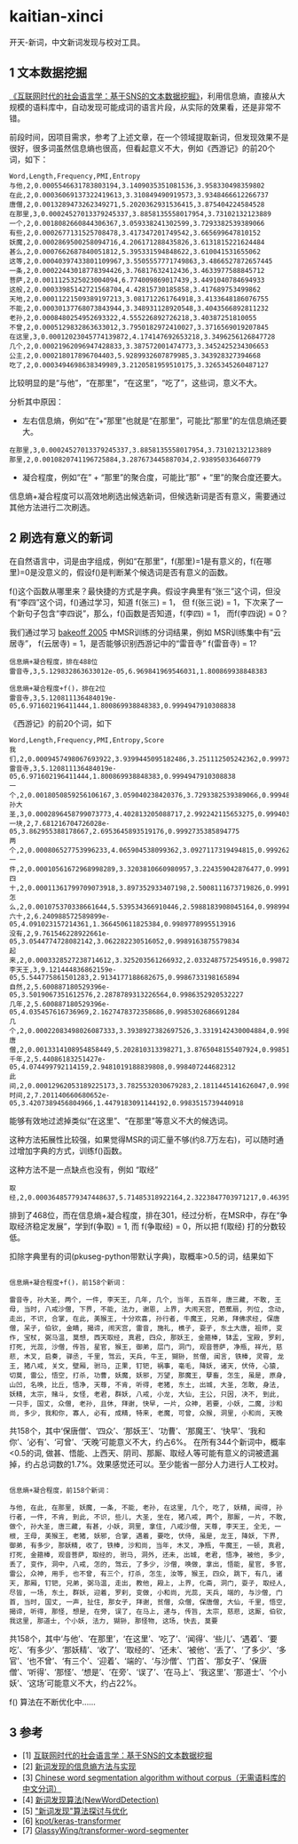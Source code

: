 # kaitian-xinci
开天-新词，中文新词发现与校对工具。

## 1 文本数据挖掘
[《互联网时代的社会语言学：基于SNS的文本数据挖掘》](http://www.matrix67.com/blog/archives/5044)，利用信息熵，直接从大规模的语料库中，自动发现可能成词的语言片段，从实际的效果看，还是非常不错。

前段时间，因项目需求，参考了上述文章，在一个领域提取新词，但发现效果不是很好，很多词虽然信息熵也很高，但看起意义不大，例如《西游记》的前20个词，如下：

```
Word,Length,Frequency,PMI,Entropy
与他,2,0.0005546631783803194,3.1409035351081536,3.958330498359802
在此,2,0.00036069137322419613,3.310849490919573,3.9348466612266737
唐僧,2,0.0013289473262349271,5.2020362931536415,3.875404224584528
在那里,3,0.00024527013379245337,3.8858135558017954,3.73102132123889
一个,2,0.0018082660844306367,3.059338241302599,3.7293382539389066
有些,2,0.0002677131525708478,3.417347201749542,3.665699647810152
妖魔,2,0.0002869500258094716,4.206171288435826,3.6131815221624484
甚么,2,0.0007662687840051812,5.395331594848622,3.610041531655062
这等,2,0.00040397433801109967,3.5505557771749863,3.4866527872657445
一条,2,0.00022443018778394426,3.76817632412436,3.4633977588845712
菩萨,2,0.0011125325023004094,6.774009869017439,3.4491040784694933
这般,2,0.00033985142721568704,4.42815730185858,3.417689753499862
天地,2,0.00011221509389197213,3.081712261764918,3.4133648186076755
不能,2,0.00030137768073843944,3.348931128920548,3.4043566892811232
老孙,2,0.0008480254952693322,4.555226892726218,3.40387251810055
不曾,2,0.0005129832863633012,3.7950182972410027,3.3716569019207845
在这里,3,0.00012023045774139872,4.174147692653218,3.3496256126847728
几个,2,0.00021962096947428833,3.387572001474773,3.3452425234306653
公主,2,0.000218017896704403,5.9289932607879985,3.343928327394668
吃了,2,0.0003494698638349989,3.2120581959510175,3.3265345260487127
```

比较明显的是“与他”，“在那里”，“在这里”，“吃了”，这些词，意义不大。

分析其中原因：
- 左右信息熵，例如“在”+“那里”也就是“在那里”，可能比“那里”的左信息熵还要大。

```
在那里,3,0.00024527013379245337,3.8858135558017954,3.73102132123889
那里,2,0.0010820741196725884,3.287673445887034,2.938950336460779
```

- 凝合程度，例如“在” + “那里”的聚合度，可能比“那” + “里”的聚合度还要大。

信息熵+凝合程度可以高效地刷选出候选新词，但候选新词是否有意义，需要通过其他方法进行二次刷选。

## 2 刷选有意义的新词
在自然语言中，词是由字组成，例如“在那里”，f(那里)=1是有意义的，f(在哪里)=0是没意义的，假设f()是判断某个候选词是否有意义的函数。

f()这个函数从哪里来？最快捷的方式是字典。假设字典里有“张三”这个词，但没有“李四”这个词，f()通过学习，知道 f(张三) = 1， 但 f(张三说) = 1，下次来了一个新句子包含“李四说”，那么，f()函数是否知道，f(李四) = 1， 而f(李四说) = 0？

我们通过学习 [bakeoff 2005](http://sighan.cs.uchicago.edu/bakeoff2005/) 中MSR训练的分词结果，例如 MSR训练集中有“云居寺”， f(云居寺) = 1，是否能够识别西游记中的“雷音寺” f(雷音寺) = 1?

```
信息熵+凝合程度，排在488位
雷音寺,3,5.129832863633012e-05,6.969841969546031,1.800869938848383
```

```
信息熵+凝合程度+f()，排在2位
雷音寺,3,5.120811136484019e-05,6.971602196411444,1.800869938848383,0.9994947910308838
```

《西游记》的前20个词，如下

```
Word,Length,Frequency,PMI,Entropy,Score
我们,2,0.0009457498067693922,3.9399445095182486,3.251112505242362,0.9997363686561584
雷音寺,3,5.120811136484019e-05,6.971602196411444,1.800869938848383,0.9994947910308838
一个,2,0.0018050859256106167,3.059040238420376,3.7293382539389066,0.9994857311248779
孙大圣,3,0.0002896458799073773,4.402813205088717,2.992242115653275,0.9994033575057983
一块,2,7.681216704726028e-05,3.862955388178667,2.6953645893519176,0.9992735385894775
两个,2,0.000806527753996233,4.065904538099362,3.0927117319494815,0.9992626905441284
一件,2,0.00010561672968998289,3.3203810660980957,3.224359042876477,0.9991719126701355
四十,2,0.00011361799709073918,3.897352933407198,2.5008111673719826,0.9991078972816467
怎么,2,0.001075370338661644,5.539534366910446,2.5988183908045164,0.9989941120147705
六十,2,6.240988572589899e-05,4.091023157214361,1.366450611825384,0.9989778995513916
没有,2,9.761546228922661e-05,3.0544774728082142,3.062282230516052,0.9989163875579834
起来,2,0.0003328527238714612,3.325203561266932,2.0332487572549516,0.9987279176712036
李天王,3,9.121444836862159e-05,5.544775861501283,2.9134177188682675,0.9986733198165894
自然,2,5.600887180529396e-05,3.5019067351612576,2.2878789313226564,0.9986352920532227
几年,2,5.600887180529396e-05,4.035457616736969,2.1627478372358686,0.9985302686691284
几个,2,0.00022083498026087333,3.3938927382697526,3.3319142430004884,0.9985171556472778
唐僧,2,0.0013314108954858449,5.202810313398271,3.8765048155407924,0.9985136985778809
千年,2,5.44086183251427e-05,4.074499792114159,2.9481019188839808,0.998407244682312
此间,2,0.00012962053189225173,3.7825532030679283,2.1811445141626047,0.9983642101287842
时间,2,7.201140660680652e-05,3.4207389456804966,1.4479183091144192,0.9983515739440918
```

能够有效地过滤掉类似“在这里”、“在那里”等意义不大的候选词。

这种方法拓展性比较强，如果觉得MSR的词汇量不够(约8.7万左右)，可以随时通过增加字典的方式，训练f()函数。

这种方法不是一点缺点也没有，例如 “取经”

```
取经,2,0.00036485779347448637,5.71485318922164,2.3223847703971217,0.4639596939086914
```

排到了468位，而在信息熵+凝合程度，排在301，经过分析，在MSR中，存在“争取经济稳定发展”，学到f(争取) = 1, 而 f(争取经) = 0，所以把 f(取经) 打的分数较低。

扣除字典里有的词(pkuseg-python带默认字典)，取概率>0.5的词，结果如下

```

信息熵+凝合程度+f()，前158个新词：

雷音寺, 孙大圣, 两个, 一件, 李天王, 几年, 几个, 当年, 五百年, 唐三藏, 不敢, 王母, 当时, 八戒沙僧, 下界, 不能, 法力, 谢恩, 上界, 大闹天宫, 芭蕉扇, 列位, 念动, 走出, 不识, 合掌, 在此, 美猴王, 十分欢喜, 孙行者, 牛魔王, 兄弟, 拜佛求经, 保唐僧, 呆子, 伯钦, 金睛, 揭谛, 闹天宫, 雷音, 施礼, 樵子, 耍子, 东土大唐, 祖师, 变作, 宝杖, 弼马温, 莫想, 西天取经, 真君, 四众, 那妖王, 金箍棒, 钵盂, 宝殿, 罗刹, 打死, 光蕊, 沙僧, 传旨, 星官, 猴王, 御弟, 层门, 洞门, 观音菩萨, 净瓶, 祥光, 慈悲, 木叉, 启奏, 驿丞, 千里, 驾云, 天兵, 牛王, 猢狲, 贫僧, 闻言, 铁棒, 灵霄, 龙王, 猪八戒, 关文, 壁厢, 驸马, 正果, 钉钯, 祸事, 毫毛, 降妖, 诸天, 伏侍, 心猿, 切莫, 雷公, 悟空, 打杀, 功曹, 妖魔, 妖邪, 万望, 那魔王, 孽畜, 怎生, 虽是, 原身, 山凹, 名唤, 比丘, 悟净, 天尊, 不肯, 听得, 老猪, 东土, 出城, 大圣, 怎敢, 身法, 妖精, 太宗, 赌斗, 女怪, 老君, 群妖, 八戒, 小龙, 大仙, 主公, 只因, 决不, 到此, 一只手, 国丈, 众僧, 老孙, 且休, 拜谢, 快早, 一片, 众神, 若要, 小妖, 二魔, 沙和尚, 多少, 我和你, 寡人, 必有, 成精, 特来, 老魔, 可曾, 众猴, 洞里, 小和尚, 天晚
```

共158个，其中‘保唐僧’、‘四众’、‘那妖王’、‘功曹’、‘那魔王’、‘快早’、‘我和你’、‘必有’、‘可曾’、‘天晚’可能意义不大，约占6%。
在所有344个新词中，概率<0.5的词, 做甚、悟能、上西天、阴司、那厮、取经人等可能有意义的词被遗漏掉，约占总词数的1.7%。效果感觉还可以。至少能省一部分人力进行人工校对。


```

信息熵+凝合程度，前158个新词：

与他, 在此, 在那里, 妖魔, 一条, 不能, 老孙, 在这里, 几个, 吃了, 妖精, 闻得, 孙行者, 一件, 不肯, 到此, 不识, 些儿, 大圣, 坐在, 猪八戒, 两个, 那厮, 一片, 不敢, 做个, 孙大圣, 唐三藏, 有甚, 小妖, 洞里, 拿住, 八戒沙僧, 天尊, 李天王, 全无, 一根, 王母, 美猴王, 老猪, 妖邪, 合掌, 遇着, 要吃, 伏侍, 虽是, 龙王, 降妖, 下界, 御弟, 有多少, 那妖精, 收了, 铁棒, 沙和尚, 当年, 木叉, 净瓶, 牛魔王, 一顿, 真君, 打死, 金箍棒, 观音菩萨, 取经的, 驸马, 洞外, 还未, 出城, 老君, 悟净, 被他, 多少, 丢了, 变作, 洞中, 八戒, 怎的, 驾云, 了多少, 沙僧, 唤做, 拿出, 悟能, 星官, 多官, 雷公, 众神, 用手, 也不曾, 有三个, 打杀, 怎生, 汝等, 猴王, 四众, 跳下, 有几, 诸天, 那厢, 钉钯, 兄弟, 弼马温, 走出, 教他, 殿上, 上界, 化斋, 洞门, 耍子, 取经人, 尽皆, 一场, 东土, 群妖, 迎着, 罗刹, 变做, 小和尚, 光蕊, 天兵, 端的, 与沙僧, 门首, 当时, 国丈, 一声, 扯住, 那女子, 拜谢, 贫僧, 众僧, 保唐僧, 大仙, 千里, 悟空, 揭谛, 听得, 那怪, 想是, 在旁, 误了, 在马上, 递与, 传旨, 太宗, 慈悲, 这厮, 伯钦, 我这里, 那道士, 个小妖, 法力, 猢狲, 那怪物, 这场, 快去, 莫要
```
共158个，其中‘与他’、‘在那里’，‘在这里’、‘吃了’、‘闻得’、‘些儿’、‘遇着’、‘要吃’、‘有多少’、‘那妖精’、‘收了’、‘取经的’、‘还未’、‘被他’、‘丢了’、‘了多少’、‘多官’、‘也不曾’、‘有三个’、‘迎着’、‘端的’、‘与沙僧’、‘门首’、‘那女子’、‘保唐僧’、‘听得’、‘那怪’、‘想是’、‘在旁’、‘误了’、‘在马上’、‘我这里’、‘那道士’、‘个小妖’、‘这场’可能意义不大，约占22%。

f() 算法在不断优化中......
 
## 3 参考
- [1] [互联网时代的社会语言学：基于SNS的文本数据挖掘](http://www.matrix67.com/blog/archives/5044)
- [2] [新词发现的信息熵方法与实现](https://kexue.fm/archives/3491)
- [3] [Chinese word segmentation algorithm without corpus（无需语料库的中文分词） ](https://github.com/Moonshile/ChineseWordSegmentation)
- [4] [新词发现算法(NewWordDetection) ](https://github.com/xylander23/New-Word-Detection)
- [5] ["新词发现"算法探讨与优化](https://zhuanlan.zhihu.com/p/80385615)
- [6] [kpot/keras-transformer](https://github.com/kpot/keras-transformer)
- [7] [GlassyWing/transformer-word-segmenter](https://github.com/GlassyWing/transformer-word-segmenter)


